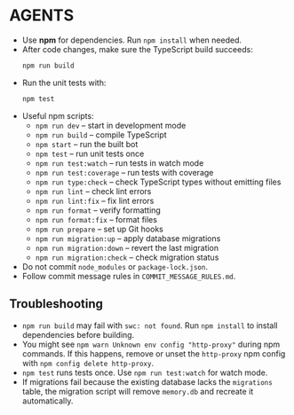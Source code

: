# AGENTS

- Use **npm** for dependencies. Run `npm install` when needed.
- After code changes, make sure the TypeScript build succeeds:
  ```bash
  npm run build
  ```
- Run the unit tests with:
  ```bash
  npm test
  ```
- Useful npm scripts:
  - `npm run dev` – start in development mode
  - `npm run build` – compile TypeScript
  - `npm start` – run the built bot
  - `npm test` – run unit tests once
  - `npm run test:watch` – run tests in watch mode
  - `npm run test:coverage` – run tests with coverage
  - `npm run type:check` – check TypeScript types without emitting files
  - `npm run lint` – check lint errors
  - `npm run lint:fix` – fix lint errors
  - `npm run format` – verify formatting
  - `npm run format:fix` – format files
  - `npm run prepare` – set up Git hooks
  - `npm run migration:up` – apply database migrations
  - `npm run migration:down` – revert the last migration
  - `npm run migration:check` – check migration status
- Do not commit `node_modules` or `package-lock.json`.
- Follow commit message rules in `COMMIT_MESSAGE_RULES.md`.

## Troubleshooting

- `npm run build` may fail with `swc: not found`. Run `npm install` to install
  dependencies before building.
- You might see `npm warn Unknown env config "http-proxy"` during npm commands.
  If this happens, remove or unset the `http-proxy` npm config with
  `npm config delete http-proxy`.
- `npm test` runs tests once. Use `npm run test:watch` for watch mode.
- If migrations fail because the existing database lacks the `migrations`
  table, the migration script will remove `memory.db` and recreate it
  automatically.

